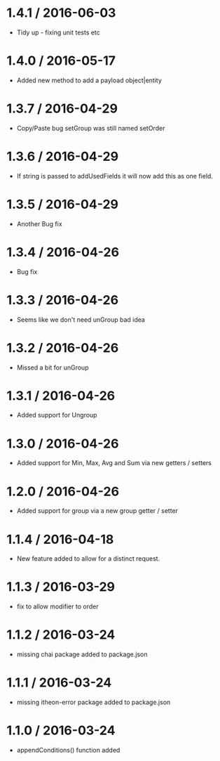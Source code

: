 1.4.1 / 2016-06-03
===================
* Tidy up - fixing unit tests etc

1.4.0 / 2016-05-17
===================
* Added new method to add a payload object|entity

1.3.7 / 2016-04-29
===================
* Copy/Paste bug setGroup was still named setOrder

1.3.6 / 2016-04-29
===================
* If string is passed to addUsedFields it will now add this as one field.

1.3.5 / 2016-04-29
===================
* Another Bug fix

1.3.4 / 2016-04-26
===================
* Bug fix

1.3.3 / 2016-04-26
===================
* Seems like we don't need unGroup bad idea

1.3.2 / 2016-04-26
===================
* Missed a bit for unGroup

1.3.1 / 2016-04-26
===================
* Added support for Ungroup

1.3.0 / 2016-04-26
===================
* Added support for Min, Max, Avg and Sum via new getters / setters

1.2.0 / 2016-04-26
===================
* Added support for group via a new group getter / setter

1.1.4 / 2016-04-18
===================
* New feature added to allow for a distinct request.

1.1.3 / 2016-03-29
===================
* fix to allow modifier to order

1.1.2 / 2016-03-24
===================
* missing chai package added to package.json

1.1.1 / 2016-03-24
===================
* missing itheon-error package added to package.json

1.1.0 / 2016-03-24
===================
* appendConditions() function added
